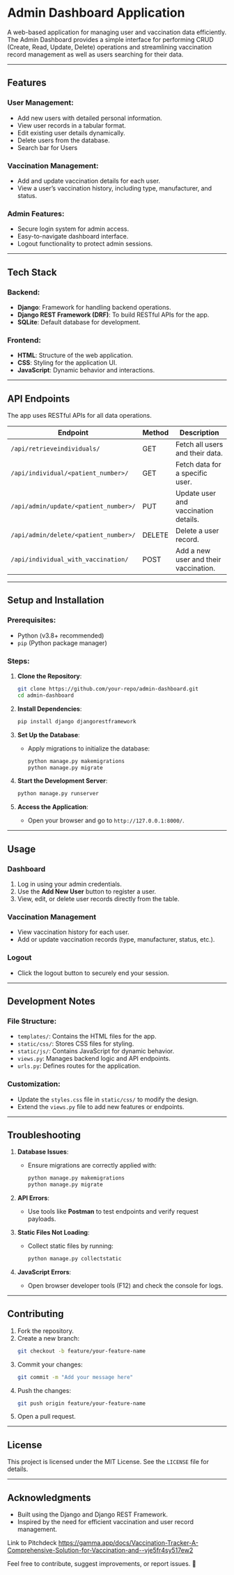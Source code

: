 # Admin Dashboard Application

A web-based application for managing user and vaccination data efficiently. The Admin Dashboard provides a simple interface for performing CRUD (Create, Read, Update, Delete) operations and streamlining vaccination record management as well as users searching for their data.

---

## **Features**

### User Management:
- Add new users with detailed personal information.
- View user records in a tabular format.
- Edit existing user details dynamically.
- Delete users from the database.
- Search bar for Users 

### Vaccination Management:
- Add and update vaccination details for each user.
- View a user’s vaccination history, including type, manufacturer, and status.

### Admin Features:
- Secure login system for admin access.
- Easy-to-navigate dashboard interface.
- Logout functionality to protect admin sessions.

---

## **Tech Stack**

### Backend:
- **Django**: Framework for handling backend operations.
- **Django REST Framework (DRF)**: To build RESTful APIs for the app.
- **SQLite**: Default database for development.

### Frontend:
- **HTML**: Structure of the web application.
- **CSS**: Styling for the application UI.
- **JavaScript**: Dynamic behavior and interactions.

---

## **API Endpoints**

The app uses RESTful APIs for all data operations.

| **Endpoint**                              | **Method** | **Description**                       |
|-------------------------------------------|------------|---------------------------------------|
| `/api/retrieveindividuals/`               | GET        | Fetch all users and their data.      |
| `/api/individual/<patient_number>/`       | GET        | Fetch data for a specific user.      |
| `/api/admin/update/<patient_number>/`     | PUT        | Update user and vaccination details. |
| `/api/admin/delete/<patient_number>/`     | DELETE     | Delete a user record.                |
| `/api/individual_with_vaccination/`       | POST       | Add a new user and their vaccination.|

---

## **Setup and Installation**

### Prerequisites:
- Python (v3.8+ recommended)
- `pip` (Python package manager)

### Steps:

1. **Clone the Repository**:
   ```bash
   git clone https://github.com/your-repo/admin-dashboard.git
   cd admin-dashboard
   ```

2. **Install Dependencies**:
   ```bash
   pip install django djangorestframework
   ```

3. **Set Up the Database**:
   - Apply migrations to initialize the database:
     ```bash
     python manage.py makemigrations
     python manage.py migrate
     ```

4. **Start the Development Server**:
   ```bash
   python manage.py runserver
   ```

5. **Access the Application**:
   - Open your browser and go to `http://127.0.0.1:8000/`.

---

## **Usage**

### Dashboard

1. Log in using your admin credentials.
2. Use the **Add New User** button to register a user.
3. View, edit, or delete user records directly from the table.

### Vaccination Management
- View vaccination history for each user.
- Add or update vaccination records (type, manufacturer, status, etc.).

### Logout
- Click the logout button to securely end your session.

---

## **Development Notes**

### File Structure:
- `templates/`: Contains the HTML files for the app.
- `static/css/`: Stores CSS files for styling.
- `static/js/`: Contains JavaScript for dynamic behavior.
- `views.py`: Manages backend logic and API endpoints.
- `urls.py`: Defines routes for the application.

### Customization:
- Update the `styles.css` file in `static/css/` to modify the design.
- Extend the `views.py` file to add new features or endpoints.

---

## **Troubleshooting**

1. **Database Issues**:
   - Ensure migrations are correctly applied with:
     ```bash
     python manage.py makemigrations
     python manage.py migrate
     ```

2. **API Errors**:
   - Use tools like **Postman** to test endpoints and verify request payloads.

3. **Static Files Not Loading**:
   - Collect static files by running:
     ```bash
     python manage.py collectstatic
     ```

4. **JavaScript Errors**:
   - Open browser developer tools (F12) and check the console for logs.

---

## **Contributing**

1. Fork the repository.
2. Create a new branch:
   ```bash
   git checkout -b feature/your-feature-name
   ```
3. Commit your changes:
   ```bash
   git commit -m "Add your message here"
   ```
4. Push the changes:
   ```bash
   git push origin feature/your-feature-name
   ```
5. Open a pull request.

---

## **License**

This project is licensed under the MIT License. See the `LICENSE` file for details.

---

## **Acknowledgments**
- Built using the Django and Django REST Framework.
- Inspired by the need for efficient vaccination and user record management.

Link to Pitchdeck https://gamma.app/docs/Vaccination-Tracker-A-Comprehensive-Solution-for-Vaccination-and--vje5fr4sy517ew2

Feel free to contribute, suggest improvements, or report issues. 🚀